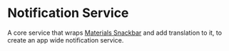 # Notification Service

A core service that wraps [Materials Snackbar]('https://material.angular.io/components/snack-bar/overview') and add translation to it, to create an app wide notification service.